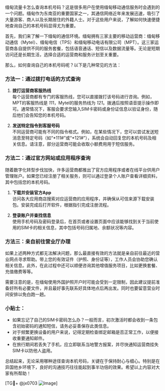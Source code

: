 缅甸流量卡怎么查询本机号码？这是很多用户在使用缅甸移动通信服务时会遇到的一个问题。缅甸作为东南亚的重要国家之一，其通信网络近年来发展迅速，吸引了大量游客、商人以及长期居住的外籍人士。对于这些用户来说，了解如何快速便捷地查询自己的本机号码显得尤为重要。

首先，我们来了解一下缅甸的通信环境。缅甸拥有三家主要的移动运营商：缅甸移动通信（Mytel）、缅甸电信（TPS）和缅甸移动电话有限公司（MPT）。这三家运营商各自提供不同的服务套餐，包括语音通话、短信以及数据流量等。无论是短期访问还是长期生活，选择合适的运营商和服务计划至关重要。

那么，如何查询自己的本机号码呢？以下是几种常见的方法：

### 方法一：通过拨打电话的方式查询
1. **拨打运营商客服热线**  
   每个运营商都有专门的客服热线，您可以直接拨打该号码进行咨询。例如，MPT的客服热线是 *111*，Mytel的服务热线为 *121*。拨通后按照语音提示操作即可。通常情况下，客服会要求您输入SIM卡密码或身份证信息以验证身份，随后他们会告知您的本机号码。

2. **发送特定指令到客服号码**  
   不同运营商可能有不同的指令格式。例如，在某些情况下，您可以尝试发送短消息至特定号码（如“*111#”或“*121#”），系统会自动回复您的本机号码及相关信息。请注意，部分运营商可能会收取小额费用用于短信服务。

### 方法二：通过官方网站或应用程序查询
随着数字化转型步伐加快，许多运营商都推出了官方应用程序或者在线平台供用户管理账户。如果您已经注册了相关服务，则可以通过登录个人账户查看详细资料，其中包括您的本机号码。

1. **下载并安装官方App**  
   访问各大应用商店搜索对应运营商的应用程序，并确保从可信来源下载安装包。安装完成后打开软件，根据指引完成注册流程。

2. **登录账户并查找信息**  
   使用手机号码及密码登录后，在首页或者设置页面中应该能够找到关于当前使用的SIM卡的相关信息，其中包括号码归属地、余额状况等内容。

### 方法三：亲自前往营业厅办理
如果上述两种方式都无法解决问题，那么最直接有效的方法就是亲自前往最近的营业网点寻求帮助。带上您的有效证件（护照、身份证等），工作人员会协助您确认相关信息。此外，在此过程中还可以顺便咨询其他增值服务项目，比如更换套餐、充值缴费等等。

需要注意的是，在缅甸使用外国护照开户时可能会受到一定限制，因此建议提前准备好所有必要文件，并且最好事先联系好具体地点后再出发。同时也要留意营业时间安排以免白跑一趟。

### 小贴士：
- 如果忘记了自己的SIM卡密码怎么办？一般而言，初次激活时都会收到一条包含初始密码的通知短信，请务必妥善保存此类信息。
- 对于频繁更换设备的用户来说，记得定期检查绑定邮箱是否正常工作，以便接收重要通知邮件。
- 在旅行期间若丢失了手机，应立即联系当地警方报案，并尽快通知运营商挂失SIM卡以防他人盗用。

总结起来，无论采用哪种途径查询本机号码，关键在于保持耐心与细心。特别是在异国他乡环境下，良好的沟通技巧往往能起到事半功倍的效果。希望以上内容对大家有所帮助！

[TG💪+ @jx0703 ![Image](https://github.com/user-attachments/assets/dbca1d08-cadb-493c-b0ec-ad6f7a83f270)]